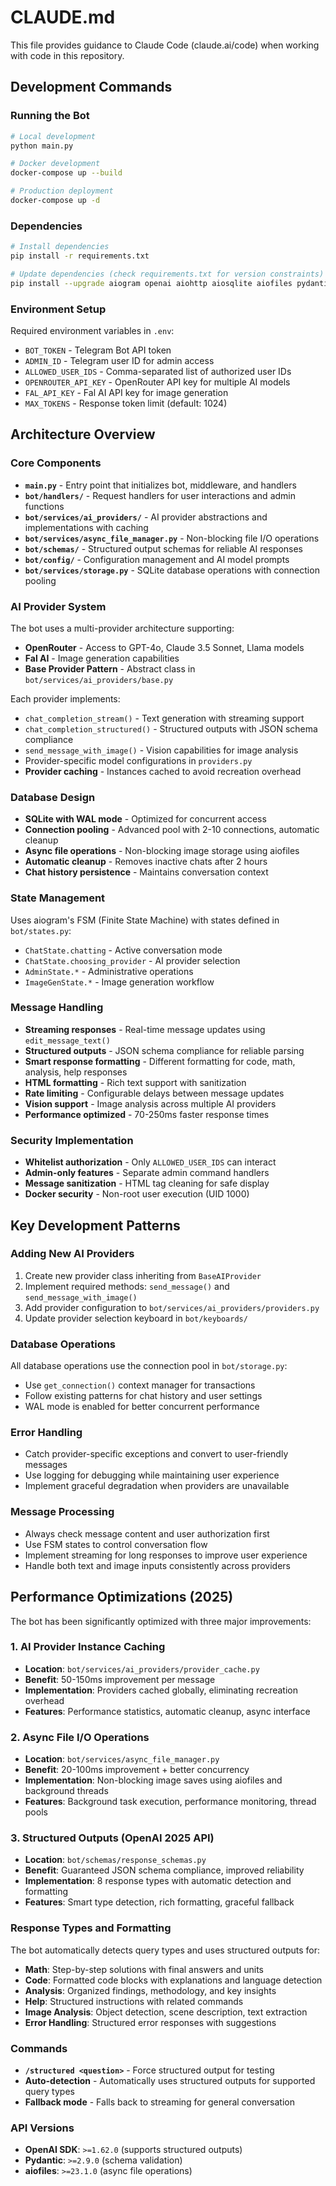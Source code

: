 # CLAUDE.md

This file provides guidance to Claude Code (claude.ai/code) when working with code in this repository.

## Development Commands

### Running the Bot
```bash
# Local development
python main.py

# Docker development
docker-compose up --build

# Production deployment
docker-compose up -d
```

### Dependencies
```bash
# Install dependencies
pip install -r requirements.txt

# Update dependencies (check requirements.txt for version constraints)
pip install --upgrade aiogram openai aiohttp aiosqlite aiofiles pydantic
```

### Environment Setup
Required environment variables in `.env`:
- `BOT_TOKEN` - Telegram Bot API token
- `ADMIN_ID` - Telegram user ID for admin access
- `ALLOWED_USER_IDS` - Comma-separated list of authorized user IDs
- `OPENROUTER_API_KEY` - OpenRouter API key for multiple AI models
- `FAL_API_KEY` - Fal AI API key for image generation
- `MAX_TOKENS` - Response token limit (default: 1024)

## Architecture Overview

### Core Components
- **`main.py`** - Entry point that initializes bot, middleware, and handlers
- **`bot/handlers/`** - Request handlers for user interactions and admin functions
- **`bot/services/ai_providers/`** - AI provider abstractions and implementations with caching
- **`bot/services/async_file_manager.py`** - Non-blocking file I/O operations
- **`bot/schemas/`** - Structured output schemas for reliable AI responses
- **`bot/config/`** - Configuration management and AI model prompts
- **`bot/services/storage.py`** - SQLite database operations with connection pooling

### AI Provider System
The bot uses a multi-provider architecture supporting:
- **OpenRouter** - Access to GPT-4o, Claude 3.5 Sonnet, Llama models
- **Fal AI** - Image generation capabilities
- **Base Provider Pattern** - Abstract class in `bot/services/ai_providers/base.py`

Each provider implements:
- `chat_completion_stream()` - Text generation with streaming support
- `chat_completion_structured()` - Structured outputs with JSON schema compliance
- `send_message_with_image()` - Vision capabilities for image analysis
- Provider-specific model configurations in `providers.py`
- **Provider caching** - Instances cached to avoid recreation overhead

### Database Design
- **SQLite with WAL mode** - Optimized for concurrent access
- **Connection pooling** - Advanced pool with 2-10 connections, automatic cleanup
- **Async file operations** - Non-blocking image storage using aiofiles
- **Automatic cleanup** - Removes inactive chats after 2 hours
- **Chat history persistence** - Maintains conversation context

### State Management
Uses aiogram's FSM (Finite State Machine) with states defined in `bot/states.py`:
- `ChatState.chatting` - Active conversation mode
- `ChatState.choosing_provider` - AI provider selection
- `AdminState.*` - Administrative operations
- `ImageGenState.*` - Image generation workflow

### Message Handling
- **Streaming responses** - Real-time message updates using `edit_message_text()`
- **Structured outputs** - JSON schema compliance for reliable parsing
- **Smart response formatting** - Different formatting for code, math, analysis, help responses
- **HTML formatting** - Rich text support with sanitization
- **Rate limiting** - Configurable delays between message updates
- **Vision support** - Image analysis across multiple AI providers
- **Performance optimized** - 70-250ms faster response times

### Security Implementation
- **Whitelist authorization** - Only `ALLOWED_USER_IDS` can interact
- **Admin-only features** - Separate admin command handlers
- **Message sanitization** - HTML tag cleaning for safe display
- **Docker security** - Non-root user execution (UID 1000)

## Key Development Patterns

### Adding New AI Providers
1. Create new provider class inheriting from `BaseAIProvider`
2. Implement required methods: `send_message()` and `send_message_with_image()`
3. Add provider configuration to `bot/services/ai_providers/providers.py`
4. Update provider selection keyboard in `bot/keyboards/`

### Database Operations
All database operations use the connection pool in `bot/storage.py`:
- Use `get_connection()` context manager for transactions
- Follow existing patterns for chat history and user settings
- WAL mode is enabled for better concurrent performance

### Error Handling
- Catch provider-specific exceptions and convert to user-friendly messages
- Use logging for debugging while maintaining user experience
- Implement graceful degradation when providers are unavailable

### Message Processing
- Always check message content and user authorization first
- Use FSM states to control conversation flow
- Implement streaming for long responses to improve user experience
- Handle both text and image inputs consistently across providers

## Performance Optimizations (2025)

The bot has been significantly optimized with three major improvements:

### 1. AI Provider Instance Caching
- **Location**: `bot/services/ai_providers/provider_cache.py`
- **Benefit**: 50-150ms improvement per message
- **Implementation**: Providers cached globally, eliminating recreation overhead
- **Features**: Performance statistics, automatic cleanup, async interface

### 2. Async File I/O Operations  
- **Location**: `bot/services/async_file_manager.py`
- **Benefit**: 20-100ms improvement + better concurrency
- **Implementation**: Non-blocking image saves using aiofiles and background threads
- **Features**: Background task execution, performance monitoring, thread pools

### 3. Structured Outputs (OpenAI 2025 API)
- **Location**: `bot/schemas/response_schemas.py`
- **Benefit**: Guaranteed JSON schema compliance, improved reliability
- **Implementation**: 8 response types with automatic detection and formatting
- **Features**: Smart type detection, rich formatting, graceful fallback

### Response Types and Formatting
The bot automatically detects query types and uses structured outputs for:

- **Math**: Step-by-step solutions with final answers and units
- **Code**: Formatted code blocks with explanations and language detection
- **Analysis**: Organized findings, methodology, and key insights
- **Help**: Structured instructions with related commands
- **Image Analysis**: Object detection, scene description, text extraction
- **Error Handling**: Structured error responses with suggestions

### Commands
- **`/structured <question>`** - Force structured output for testing
- **Auto-detection** - Automatically uses structured outputs for supported query types
- **Fallback mode** - Falls back to streaming for general conversation

### API Versions
- **OpenAI SDK**: `>=1.62.0` (supports structured outputs)
- **Pydantic**: `>=2.9.0` (schema validation)
- **aiofiles**: `>=23.1.0` (async file operations)